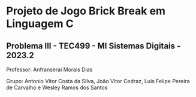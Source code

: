 # Projeto de Jogo Brick Break em Linguagem C

## Problema III - TEC499 - MI Sistemas Digitais - 2023.2

Professor: Anfranserai Morais Dias

Grupo: Antonio Vitor Costa da Silva, João Vitor Cedraz, Luis Felipe Pereira de Carvalho e Wesley Ramos dos Santos

